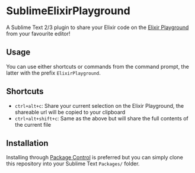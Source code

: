 SublimeElixirPlayground
=======================

A Sublime Text 2/3 plugin to share your Elixir code on the [Elixir Playground](http://play.elixirbyexample.com/) from your favourite editor!

Usage
-----

You can use either shortcuts or commands from the command prompt, the latter with the prefix `ElixirPlayground`.

Shortcuts
---------

* `ctrl+alt+c`: Share your current selection on the Elixir Playground, the shareable url will be copied to your clipboard
* `ctrl+alt+shift+c`: Same as the above but will share the full contents of the current file

Installation
------------

Installing through [Package Control](https://packagecontrol.io) is preferred but you can simply clone this repository into your Sublime Text `Packages/` folder.